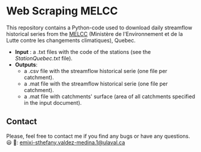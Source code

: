 # Web Scraping MELCC
This repository contains a Python-code used to download daily streamflow historical series from the [MELCC](https://www.cehq.gouv.qc.ca/hydrometrie/historique_donnees/default.asp) (Ministère de l'Environnement et de la Lutte contre les changements climatiques), Quebec.

* **Input**  : a .txt files with the code of the stations (see the *StationQuebec.txt* file).
* **Outputs**: 
    * a .csv file with the streamflow historical serie (one file per catchment).
    * a .mat file with the streamflow historical serie (one file per catchment).
    * a .mat file with catchments' surface (area of all catchments specified in the input document). 

## Contact
Please, feel free to contact me if you find any bugs or have any questions. :smiley:
:e-mail:: emixi-sthefany.valdez-medina.1@ulaval.ca 
